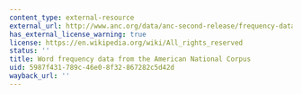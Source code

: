 ```yaml
---
content_type: external-resource
external_url: http://www.anc.org/data/anc-second-release/frequency-data/
has_external_license_warning: true
license: https://en.wikipedia.org/wiki/All_rights_reserved
status: ''
title: Word frequency data from the American National Corpus
uid: 5987f431-789c-46e0-8f32-867282c5d42d
wayback_url: ''
---
```

